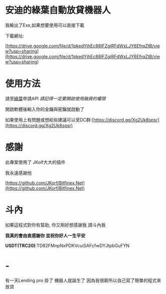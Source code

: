# 安迪的綠葉自動放貸機器人
我輸出了Exe,如果想要使用可以直接下載  
   
下載網址:  
   
[https://drive.google.com/file/d/1pkedYjhEc88IFZgiRFdWxLJY6EfrqZtB/view?usp=sharing](https://drive.google.com/file/d/1pkedYjhEc88IFZgiRFdWxLJY6EfrqZtB/view?usp=sharing)
# 使用方法
請至[綠葉](https://www.bitfinex.com/)申請API  *請記得一定要開啟使用融資的權限*  
   
開啟軟體後輸入你的金鑰與密鑰就啟動了  
  
如果使用上有問題或想給些建議可以至DC群:[https://discord.gg/Xg2Uk8spsr](https://discord.gg/Xg2Uk8spsr)
# 感謝
此專案使用了 JKolf大大的插件   
   
我永遠感謝他  
   
[https://github.com/JKorf/Bitfinex.Net](https://github.com/JKorf/Bitfinex.Net)


# 斗內         
如果這程式對你有幫助, 你又剛好想感謝我
請斗內我 

**我真的會由衷感謝你 並祝你好人一生平安**

**USDT(TRC20)**:TD82FMnpNxPDKVcuiSAFcfwDYJtpbGuFYN

# -
有一天Lending pro 掛了 機器人就誕生了 因為我很窮所以自己寫了簡單的程式來放貸
